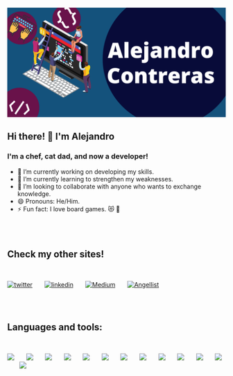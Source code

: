 ![](./AlejandroBanner.png)

## Hi there! 👋  I'm Alejandro

### I'm a chef, cat dad, and now a developer!
- 🔭 I’m currently working on developing my skills.
- 🌱 I’m currently learning to strengthen my weaknesses.
- 👯 I’m looking to collaborate with anyone who wants to exchange knowledge.
- 😄 Pronouns: He/Him.
- ⚡ Fun fact: I love board games. 😻 🎲

<br/>
<br/>

## Check my other sites!
<br/>

[<img alt="twitter" width="27px" src="https://img.icons8.com/fluency/48/000000/twitter.png"/>](https://twitter.com/Alejand80002666)&nbsp;&nbsp;&nbsp;&nbsp;&nbsp;&nbsp;
[<img alt="linkedin" width="27px" src="https://img.icons8.com/color/48/000000/linkedin.png"/>](https://www.linkedin.com/in/alejandro-contreras-r/)&nbsp;&nbsp;&nbsp;&nbsp;&nbsp;&nbsp;
[<img alt="Medium" width="27px" src="https://img.icons8.com/color/48/000000/medium-monogram.png"/>](https://medium.com/@kdta15)&nbsp;&nbsp;&nbsp;&nbsp;&nbsp;&nbsp;
[<img alt="Angellist" width="27px" src="https://img.icons8.com/ios/50/000000/angelist.png"/>](https://angel.co/u/alejandro-contreras-8)

<br/>
<br/>

## Languages and tools:
<br/>

<img width="27px" src="https://cdn4.iconfinder.com/data/icons/flat-brand-logo-2/512/css3-512.png"/>&nbsp;&nbsp;&nbsp;&nbsp;&nbsp;&nbsp;
<img width="27px" src="https://cdn0.iconfinder.com/data/icons/HTML5/512/HTML_Logo.png"/>&nbsp;&nbsp;&nbsp;&nbsp;&nbsp;&nbsp;
<img width="27px" src="https://cdn.worldvectorlogo.com/logos/bootstrap-5-1.svg"/>&nbsp;&nbsp;&nbsp;&nbsp;&nbsp;&nbsp;
<img width="27px" src="https://img.icons8.com/color/48/000000/javascript--v1.png"/>&nbsp;&nbsp;&nbsp;&nbsp;&nbsp;&nbsp;
<img width="27px" src="https://img.icons8.com/plasticine/100/000000/react.png"/>&nbsp;&nbsp;&nbsp;&nbsp;&nbsp;&nbsp;
<img width="27px" src="https://img.icons8.com/color/48/000000/redux.png"/>&nbsp;&nbsp;&nbsp;&nbsp;&nbsp;&nbsp;
<img width="27px" src="https://cdn4.iconfinder.com/data/icons/logos-brands-5/24/jest-512.png"/>&nbsp;&nbsp;&nbsp;&nbsp;&nbsp;&nbsp;
<img width="27px" src="https://img.icons8.com/color/48/000000/ruby-programming-language.png"/>&nbsp;&nbsp;&nbsp;&nbsp;&nbsp;&nbsp;
<img width="27px" src="https://cdn4.iconfinder.com/data/icons/scripting-and-programming-languages/158/Ruby_on_Rails_2-512.png"/>&nbsp;&nbsp;&nbsp;&nbsp;&nbsp;&nbsp;
<img width="27px" src="https://iconape.com/wp-content/files/ss/347290/png/rspec-logo.png"/>&nbsp;&nbsp;&nbsp;&nbsp;&nbsp;&nbsp;
<img width="27px" src="https://cdn4.iconfinder.com/data/icons/social-media-logos-6/512/71-github-512.png"/>&nbsp;&nbsp;&nbsp;&nbsp;&nbsp;&nbsp;
<img width="27px" src="https://cdn3.iconfinder.com/data/icons/social-media-2169/24/social_media_social_media_logo_git-512.png"/>&nbsp;&nbsp;&nbsp;&nbsp;&nbsp;&nbsp;
<img width="27px" src="https://upload.wikimedia.org/wikipedia/commons/2/2d/Visual_Studio_Code_1.18_icon.svg"/>&nbsp;&nbsp;&nbsp;&nbsp;&nbsp;&nbsp;
